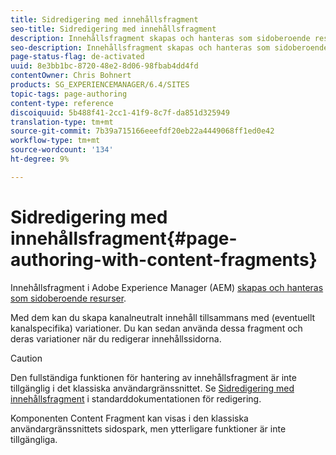 ```yaml
---
title: Sidredigering med innehållsfragment
seo-title: Sidredigering med innehållsfragment
description: Innehållsfragment skapas och hanteras som sidoberoende resurser. Med dem kan du skapa kanalneutralt innehåll tillsammans med variationer.
seo-description: Innehållsfragment skapas och hanteras som sidoberoende resurser. Med dem kan du skapa kanalneutralt innehåll tillsammans med variationer.
page-status-flag: de-activated
uuid: 8e3bb1bc-8720-48e2-8d06-98fbab4dd4fd
contentOwner: Chris Bohnert
products: SG_EXPERIENCEMANAGER/6.4/SITES
topic-tags: page-authoring
content-type: reference
discoiquuid: 5b488f41-2cc1-41f9-8c7f-da851d325949
translation-type: tm+mt
source-git-commit: 7b39a715166eeefdf20eb22a4449068ff1ed0e42
workflow-type: tm+mt
source-wordcount: '134'
ht-degree: 9%

---
```



# Sidredigering med innehållsfragment{#page-authoring-with-content-fragments}

Innehållsfragment i Adobe Experience Manager (AEM) [skapas och hanteras som sidoberoende resurser](/help/assets/content-fragments.md).

Med dem kan du skapa kanalneutralt innehåll tillsammans med (eventuellt kanalspecifika) variationer. Du kan sedan använda dessa fragment och deras variationer när du redigerar innehållssidorna.

>[!CAUTION]
>
>Den fullständiga funktionen för hantering av innehållsfragment är inte tillgänglig i det klassiska användargränssnittet. Se [Sidredigering med innehållsfragment](/help/sites-authoring/content-fragments.md) i standarddokumentationen för redigering.
>
>Komponenten Content Fragment kan visas i den klassiska användargränssnittets sidospark, men ytterligare funktioner är inte tillgängliga.

